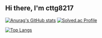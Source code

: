 ## Hi there, I'm cttg8217

[![Anurag's GitHub stats](https://github-readme-stats.vercel.app/api?username=cttg8217)](https://github.com/anuraghazra/github-readme-stats)
[![Solved.ac Profile](http://mazassumnida.wtf/api/v2/generate_badge?boj=cttg8217)](https://solved.ac/cttg8217/)

[![Top Langs](https://github-readme-stats.vercel.app/api/top-langs/?username=cttg8217)](https://github.com/anuraghazra/github-readme-stats)
